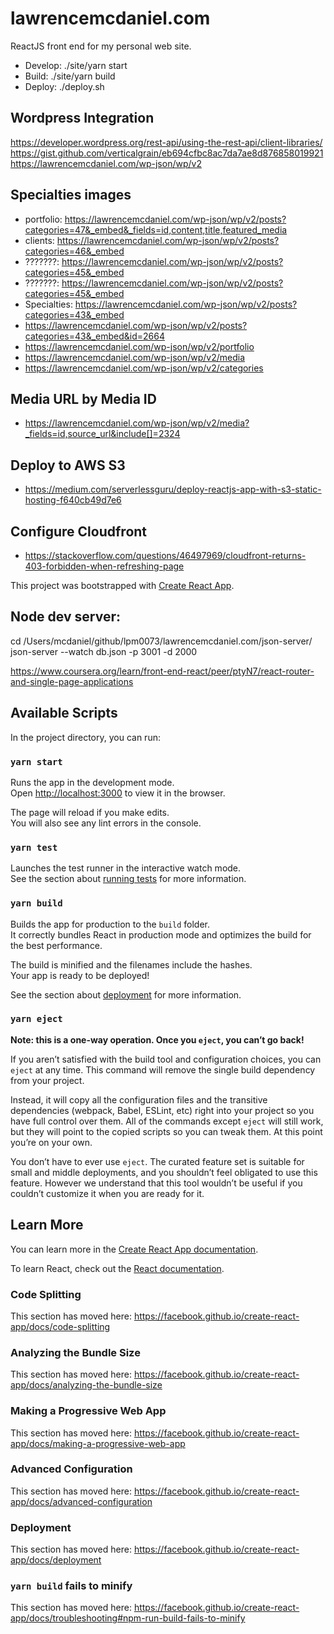 # lawrencemcdaniel.com

ReactJS front end for my personal web site.

- Develop: ./site/yarn start
- Build: ./site/yarn build
- Deploy: ./deploy.sh

## Wordpress Integration

https://developer.wordpress.org/rest-api/using-the-rest-api/client-libraries/
https://gist.github.com/verticalgrain/eb694cfbc8ac7da7ae8d876858019921
https://lawrencemcdaniel.com/wp-json/wp/v2


## Specialties images
- portfolio: https://lawrencemcdaniel.com/wp-json/wp/v2/posts?categories=47&_embed&_fields=id,content,title,featured_media
- clients: https://lawrencemcdaniel.com/wp-json/wp/v2/posts?categories=46&_embed
- ???????: https://lawrencemcdaniel.com/wp-json/wp/v2/posts?categories=45&_embed
- ???????: https://lawrencemcdaniel.com/wp-json/wp/v2/posts?categories=45&_embed
- Specialties: https://lawrencemcdaniel.com/wp-json/wp/v2/posts?categories=43&_embed
- https://lawrencemcdaniel.com/wp-json/wp/v2/posts?categories=43&_embed&id=2664
- https://lawrencemcdaniel.com/wp-json/wp/v2/portfolio
- https://lawrencemcdaniel.com/wp-json/wp/v2/media
- https://lawrencemcdaniel.com/wp-json/wp/v2/categories

## Media URL by Media ID
- https://lawrencemcdaniel.com/wp-json/wp/v2/media?_fields=id,source_url&include[]=2324


## Deploy to AWS S3
- https://medium.com/serverlessguru/deploy-reactjs-app-with-s3-static-hosting-f640cb49d7e6

## Configure Cloudfront
- https://stackoverflow.com/questions/46497969/cloudfront-returns-403-forbidden-when-refreshing-page


This project was bootstrapped with [Create React App](https://github.com/facebook/create-react-app).

## Node dev server:
cd /Users/mcdaniel/github/lpm0073/lawrencemcdaniel.com/json-server/
json-server --watch db.json -p 3001 -d 2000

https://www.coursera.org/learn/front-end-react/peer/ptyN7/react-router-and-single-page-applications

## Available Scripts

In the project directory, you can run:

### `yarn start`

Runs the app in the development mode.<br />
Open [http://localhost:3000](http://localhost:3000) to view it in the browser.

The page will reload if you make edits.<br />
You will also see any lint errors in the console.

### `yarn test`

Launches the test runner in the interactive watch mode.<br />
See the section about [running tests](https://facebook.github.io/create-react-app/docs/running-tests) for more information.

### `yarn build`

Builds the app for production to the `build` folder.<br />
It correctly bundles React in production mode and optimizes the build for the best performance.

The build is minified and the filenames include the hashes.<br />
Your app is ready to be deployed!

See the section about [deployment](https://facebook.github.io/create-react-app/docs/deployment) for more information.

### `yarn eject`

**Note: this is a one-way operation. Once you `eject`, you can’t go back!**

If you aren’t satisfied with the build tool and configuration choices, you can `eject` at any time. This command will remove the single build dependency from your project.

Instead, it will copy all the configuration files and the transitive dependencies (webpack, Babel, ESLint, etc) right into your project so you have full control over them. All of the commands except `eject` will still work, but they will point to the copied scripts so you can tweak them. At this point you’re on your own.

You don’t have to ever use `eject`. The curated feature set is suitable for small and middle deployments, and you shouldn’t feel obligated to use this feature. However we understand that this tool wouldn’t be useful if you couldn’t customize it when you are ready for it.

## Learn More

You can learn more in the [Create React App documentation](https://facebook.github.io/create-react-app/docs/getting-started).

To learn React, check out the [React documentation](https://reactjs.org/).

### Code Splitting

This section has moved here: https://facebook.github.io/create-react-app/docs/code-splitting

### Analyzing the Bundle Size

This section has moved here: https://facebook.github.io/create-react-app/docs/analyzing-the-bundle-size

### Making a Progressive Web App

This section has moved here: https://facebook.github.io/create-react-app/docs/making-a-progressive-web-app

### Advanced Configuration

This section has moved here: https://facebook.github.io/create-react-app/docs/advanced-configuration

### Deployment

This section has moved here: https://facebook.github.io/create-react-app/docs/deployment

### `yarn build` fails to minify

This section has moved here: https://facebook.github.io/create-react-app/docs/troubleshooting#npm-run-build-fails-to-minify
